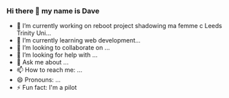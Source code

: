 ### Hi there 👋 my name is Dave



- 🔭 I’m currently working on reboot project shadowing ma femme c Leeds Trinity Uni...
- 🌱 I’m currently learning  web development...
- 👯 I’m looking to collaborate on ...
- 🤔 I’m looking for help with ...
- 💬 Ask me about ...
- 📫 How to reach me: ...
- 😄 Pronouns: ...
- ⚡ Fun fact: I'm a pilot

